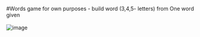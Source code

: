 #Words
game for own purposes - build word (3,4,5- letters) from One word given<br><BR>
![image](https://github.com/user-attachments/assets/302cc363-5438-43d6-9f1a-2017a6504be2)
